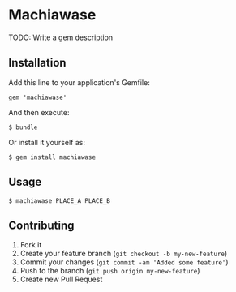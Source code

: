 # Machiawase

TODO: Write a gem description

## Installation

Add this line to your application's Gemfile:

    gem 'machiawase'

And then execute:

    $ bundle

Or install it yourself as:

    $ gem install machiawase

## Usage

    $ machiawase PLACE_A PLACE_B

## Contributing

1. Fork it
2. Create your feature branch (`git checkout -b my-new-feature`)
3. Commit your changes (`git commit -am 'Added some feature'`)
4. Push to the branch (`git push origin my-new-feature`)
5. Create new Pull Request
